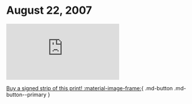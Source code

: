 # August 22, 2007

![](https://www.achewood.com/comic.php?date=08222007)

[Buy a signed strip of this print! :material-image-frame:](https://achewood-holiday-pop-up.myshopify.com/products/strip#08222007){ .md-button .md-button--primary }
